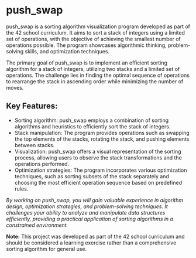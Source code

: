 # push_swap

push_swap is a sorting algorithm visualization program developed as part of the 42 school curriculum. It aims to sort a stack of integers using a limited set of operations, with the objective of achieving the smallest number of operations possible. The program showcases algorithmic thinking, problem-solving skills, and optimization techniques.

The primary goal of push_swap is to implement an efficient sorting algorithm for a stack of integers, utilizing two stacks and a limited set of operations. The challenge lies in finding the optimal sequence of operations to rearrange the stack in ascending order while minimizing the number of moves.

## Key Features:

- Sorting algorithm: push_swap employs a combination of sorting algorithms and heuristics to efficiently sort the stack of integers.
- Stack manipulation: The program provides operations such as swapping the top elements of the stacks, rotating the stack, and pushing elements between stacks.
- Visualization: push_swap offers a visual representation of the sorting process, allowing users to observe the stack transformations and the operations performed.
- Optimization strategies: The program incorporates various optimization techniques, such as sorting subsets of the stack separately and choosing the most efficient operation sequence based on predefined rules.

*By working on push_swap, you will gain valuable experience in algorithm design, optimization strategies, and problem-solving techniques. It challenges your ability to analyze and manipulate data structures efficiently, providing a practical application of sorting algorithms in a constrained environment.*

**Note:** This project was developed as part of the 42 school curriculum and should be considered a learning exercise rather than a comprehensive sorting algorithm for general use.
